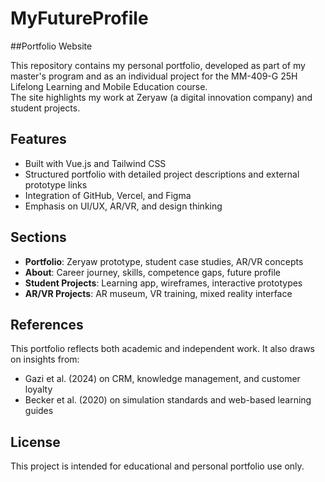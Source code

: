 # MyFutureProfile  
##Portfolio Website

This repository contains my personal portfolio, developed as part of my master's program and as an individual project for the MM-409-G 25H Lifelong Learning and Mobile Education course.  
The site highlights my work at Zeryaw (a digital innovation company) and student projects.

## Features

- Built with Vue.js and Tailwind CSS  
- Structured portfolio with detailed project descriptions and external prototype links  
- Integration of GitHub, Vercel, and Figma  
- Emphasis on UI/UX, AR/VR, and design thinking  

## Sections

- **Portfolio**: Zeryaw prototype, student case studies, AR/VR concepts  
- **About**: Career journey, skills, competence gaps, future profile  
- **Student Projects**: Learning app, wireframes, interactive prototypes  
- **AR/VR Projects**: AR museum, VR training, mixed reality interface  


## References

This portfolio reflects both academic and independent work. It also draws on insights from:

- Gazi et al. (2024) on CRM, knowledge management, and customer loyalty  
- Becker et al. (2020) on simulation standards and web-based learning guides  

## License

This project is intended for educational and personal portfolio use only.
